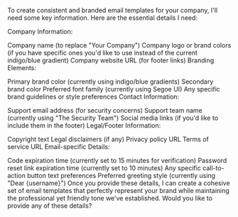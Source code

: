 To create consistent and branded email templates for your company, I'll need some key information. Here are the essential details I need:

Company Information:

Company name (to replace "Your Company")
Company logo or brand colors (if you have specific ones you'd like to use instead of the current indigo/blue gradient)
Company website URL (for footer links)
Branding Elements:

Primary brand color (currently using indigo/blue gradients)
Secondary brand color
Preferred font family (currently using Segoe UI)
Any specific brand guidelines or style preferences
Contact Information:

Support email address (for security concerns)
Support team name (currently using "The Security Team")
Social media links (if you'd like to include them in the footer)
Legal/Footer Information:

Copyright text
Legal disclaimers (if any)
Privacy policy URL
Terms of service URL
Email-specific Details:

Code expiration time (currently set to 15 minutes for verification)
Password reset link expiration time (currently set to 10 minutes)
Any specific call-to-action button text preferences
Preferred greeting style (currently using "Dear {username}")
Once you provide these details, I can create a cohesive set of email templates that perfectly represent your brand while maintaining the professional yet friendly tone we've established. Would you like to provide any of these details?
